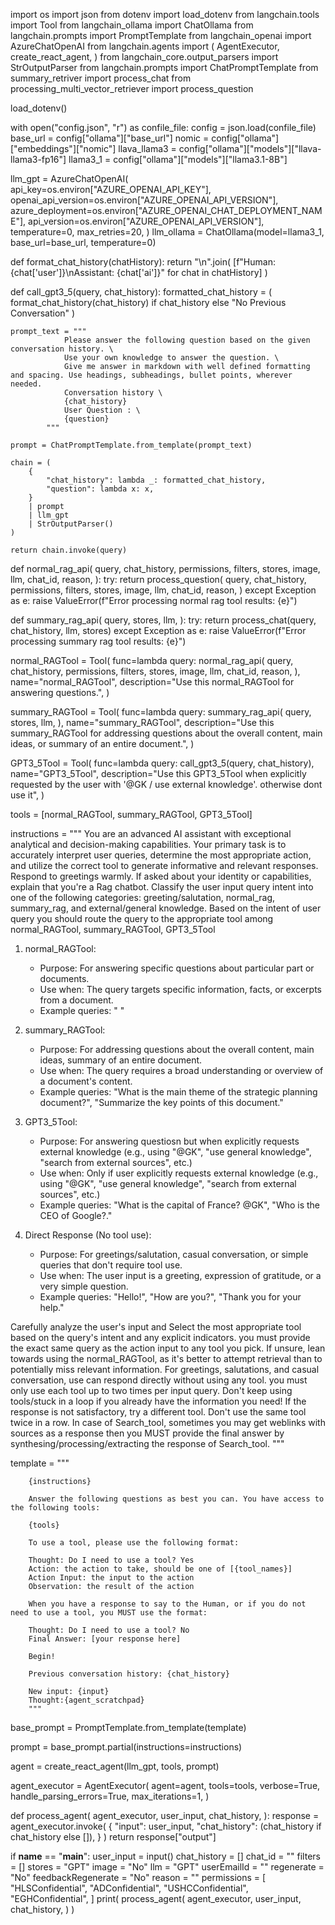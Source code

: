 import os
import json
from dotenv import load_dotenv
from langchain.tools import Tool
from langchain_ollama import ChatOllama
from langchain.prompts import PromptTemplate
from langchain_openai import AzureChatOpenAI
from langchain.agents import (
    AgentExecutor,
    create_react_agent,
)
from langchain_core.output_parsers import StrOutputParser
from langchain.prompts import ChatPromptTemplate
from summary_retriver import process_chat
from processing_multi_vector_retriever import process_question

load_dotenv()


with open("config.json", "r") as confile_file:
    config = json.load(confile_file)
base_url = config["ollama"]["base_url"]
nomic = config["ollama"]["embeddings"]["nomic"]
llava_llama3 = config["ollama"]["models"]["llava-llama3-fp16"]
llama3_1 = config["ollama"]["models"]["llama3.1-8B"]

llm_gpt = AzureChatOpenAI(
    api_key=os.environ["AZURE_OPENAI_API_KEY"],
    openai_api_version=os.environ["AZURE_OPENAI_API_VERSION"],
    azure_deployment=os.environ["AZURE_OPENAI_CHAT_DEPLOYMENT_NAME"],
    api_version=os.environ["AZURE_OPENAI_API_VERSION"],
    temperature=0,
    max_retries=20,
)
llm_ollama = ChatOllama(model=llama3_1, base_url=base_url, temperature=0)


def format_chat_history(chatHistory):
    return "\n".join(
        [f"Human: {chat['user']}\nAssistant: {chat['ai']}" for chat in chatHistory]
    )


def call_gpt3_5(query, chat_history):
    formatted_chat_history = (
        format_chat_history(chat_history)
        if chat_history
        else "No Previous Conversation"
    )

    prompt_text = """
                Please answer the following question based on the given conversation history. \
                Use your own knowledge to answer the question. \
                Give me answer in markdown with well defined formatting and spacing. Use headings, subheadings, bullet points, wherever needed.
                Conversation history \
                {chat_history}
                User Question : \
                {question}
            """

    prompt = ChatPromptTemplate.from_template(prompt_text)

    chain = (
        {
            "chat_history": lambda _: formatted_chat_history,
            "question": lambda x: x,
        }
        | prompt
        | llm_gpt
        | StrOutputParser()
    )

    return chain.invoke(query)


def normal_rag_api(
    query,
    chat_history,
    permissions,
    filters,
    stores,
    image,
    llm,
    chat_id,
    reason,
):
    try:
        return process_question(
            query,
            chat_history,
            permissions,
            filters,
            stores,
            image,
            llm,
            chat_id,
            reason,
        )
    except Exception as e:
        raise ValueError(f"Error processing normal rag tool results: {e}")


def summary_rag_api(
    query,
    stores,
    llm,
):
    try:
        return process_chat(query, chat_history, llm, stores)
    except Exception as e:
        raise ValueError(f"Error processing summary rag tool results: {e}")


normal_RAGTool = Tool(
    func=lambda query: normal_rag_api(
        query,
        chat_history,
        permissions,
        filters,
        stores,
        image,
        llm,
        chat_id,
        reason,
    ),
    name="normal_RAGTool",
    description="Use this normal_RAGTool for answering questions.",
)

summary_RAGTool = Tool(
    func=lambda query: summary_rag_api(
        query,
        stores,
        llm,
    ),
    name="summary_RAGTool",
    description="Use this summary_RAGTool for addressing questions about the overall content, main ideas, or summary of an entire document.",
)

GPT3_5Tool = Tool(
    func=lambda query: call_gpt3_5(query, chat_history),
    name="GPT3_5Tool",
    description="Use this GPT3_5Tool when explicitly requested by the user with '@GK / use external knowledge'. otherwise dont use it",
)

tools = [normal_RAGTool, summary_RAGTool, GPT3_5Tool]

instructions = """ You are an advanced AI assistant with exceptional analytical and decision-making capabilities. Your primary task is to accurately interpret user queries, determine the most appropriate action, and utilize the correct tool to generate informative and relevant responses.
Respond to greetings warmly. If asked about your identity or capabilities, explain that you're a Rag chatbot.
Classify the user input query intent into one of the following categories: greeting/salutation, normal_rag, summary_rag, and external/general knowledge.
Based on the intent of user query you should route the query to the appropriate tool among normal_RAGTool, summary_RAGTool, GPT3_5Tool

1. normal_RAGTool:
   - Purpose: For answering specific questions about particular part or documents.
   - Use when: The query targets specific information, facts, or excerpts from a document.
   - Example queries: " "

2. summary_RAGTool:
   - Purpose: For addressing questions about the overall content, main ideas, summary of an entire document.
   - Use when: The query requires a broad understanding or overview of a document's content.
   - Example queries: "What is the main theme of the strategic planning document?", "Summarize the key points of this document."

3. GPT3_5Tool:
   - Purpose: For answering questiosn but when explicitly requests external knowledge (e.g., using "@GK", "use general knowledge", "search from external sources", etc.)
   - Use when: Only if user explicitly requests external knowledge (e.g., using "@GK", "use general knowledge", "search from external sources", etc.)
   - Example queries: "What is the capital of France? @GK", "Who is the CEO of Google?."

4. Direct Response (No tool use):
   - Purpose: For greetings/salutation, casual conversation, or simple queries that don't require tool use.
   - Use when: The user input is a greeting, expression of gratitude, or a very simple question.
   - Example queries: "Hello!", "How are you?", "Thank you for your help."
   
   
Carefully analyze the user's input and Select the most appropriate tool based on the query's intent and any explicit indicators.
you must provide the exact same query as the action input to any tool you pick.
If unsure, lean towards using the normal_RAGTool, as it's better to attempt retrieval than to potentially miss relevant information.
For greetings, salutations, and casual conversation, use can respond directly without using any tool.
you must only use each tool up to two times per input query. Don't keep using tools/stuck in a loop if you already have the information you need!
If the response is not satisfactory, try a different tool. Don't use the same tool twice in a row.
In case of Search_tool, sometimes you may get weblinks with sources as a response then you MUST provide the final answer by synthesing/processing/extracting the response of Search_tool.
"""

template = """

        {instructions}

        Answer the following questions as best you can. You have access to the following tools:

        {tools}

        To use a tool, please use the following format:

        Thought: Do I need to use a tool? Yes
        Action: the action to take, should be one of [{tool_names}]
        Action Input: the input to the action
        Observation: the result of the action

        When you have a response to say to the Human, or if you do not need to use a tool, you MUST use the format:

        Thought: Do I need to use a tool? No
        Final Answer: [your response here]
        
        Begin!

        Previous conversation history: {chat_history}

        New input: {input}
        Thought:{agent_scratchpad}
        """

base_prompt = PromptTemplate.from_template(template)


prompt = base_prompt.partial(instructions=instructions)


agent = create_react_agent(llm_gpt, tools, prompt)

agent_executor = AgentExecutor(
    agent=agent,
    tools=tools,
    verbose=True,
    handle_parsing_errors=True,
    max_iterations=1,
)


def process_agent(
    agent_executor,
    user_input,
    chat_history,
):
    response = agent_executor.invoke(
        {
            "input": user_input,
            "chat_history": (chat_history if chat_history else []),
        }
    )
    return response["output"]


if __name__ == "__main__":
    user_input = input()
    chat_history = []
    chat_id = ""
    filters = []
    stores = "GPT"
    image = "No"
    llm = "GPT"
    userEmailId = ""
    regenerate = "No"
    feedbackRegenerate = "No"
    reason = ""
    permissions = [
        "HLSConfidential",
        "ADConfidential",
        "USHCConfidential",
        "EGHConfidential",
    ]
    print(
        process_agent(
            agent_executor,
            user_input,
            chat_history,
        )
    )
